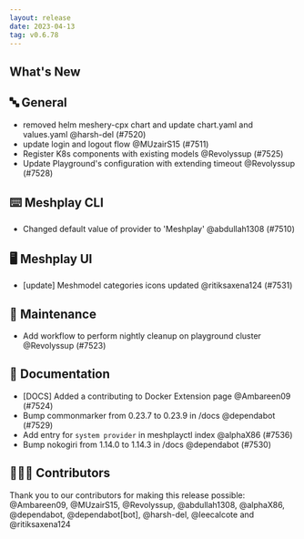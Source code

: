 ```yaml
---
layout: release
date: 2023-04-13
tag: v0.6.78
---
```


## What's New
## 🔤 General
- removed helm meshery-cpx chart and update chart.yaml and values.yaml  @harsh-del (#7520)
- update login and logout flow @MUzairS15 (#7511)
- Register K8s components with existing models  @Revolyssup (#7525)
- Update Playground's configuration with extending timeout @Revolyssup (#7528)

## ⌨️ Meshplay CLI

- Changed default value of provider to 'Meshplay' @abdullah1308 (#7510)

## 🖥 Meshplay UI

- [update] Meshmodel categories icons updated @ritiksaxena124 (#7531)

## 🧰 Maintenance

- Add workflow to perform nightly cleanup on playground cluster @Revolyssup (#7523)

## 📖 Documentation

- [DOCS] Added a contributing to Docker Extension page @Ambareen09 (#7524)
- Bump commonmarker from 0.23.7 to 0.23.9 in /docs @dependabot (#7529)
- Add entry for `system provider` in meshplayctl index @alphaX86 (#7536)
- Bump nokogiri from 1.14.0 to 1.14.3 in /docs @dependabot (#7530)

## 👨🏽‍💻 Contributors

Thank you to our contributors for making this release possible:
@Ambareen09, @MUzairS15, @Revolyssup, @abdullah1308, @alphaX86, @dependabot, @dependabot[bot], @harsh-del, @leecalcote and @ritiksaxena124
